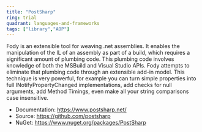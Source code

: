 ```yaml
---
title: "PostSharp"
ring: trial
quadrant: languages-and-frameworks
tags: ["library","AOP"]
--- 
```

Fody is an extensible tool for weaving .net assemblies. It enables the manipulation of the IL of an assembly as part of a build, which requires a significant amount of plumbing code. This plumbing code involves knowledge of both the MSBuild and Visual Studio APIs. Fody attempts to eliminate that plumbing code through an extensible add-in model. This technique is very powerful, for example you can turn simple properties into full INotifyPropertyChanged implementations, add checks for null arguments, add Method Timings, even make all your string comparisons case insensitive.

- Documentation: https://www.postsharp.net/
- Source: https://github.com/postsharp
- NuGet: https://www.nuget.org/packages/PostSharp


